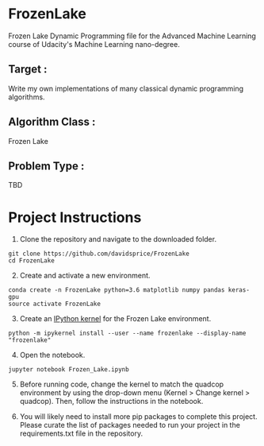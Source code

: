# FrozenLake
Frozen Lake Dynamic Programming file for the Advanced Machine Learning course of Udacity's Machine Learning nano-degree.

## Target :
Write my own implementations of many classical dynamic programming algorithms.

## Algorithm Class :
Frozen Lake

## Problem Type :
TBD

# Project Instructions
1. Clone the repository and navigate to the downloaded folder.

~~~~
git clone https://github.com/davidsprice/FrozenLake
cd FrozenLake
~~~~

2. Create and activate a new environment.

~~~~
conda create -n FrozenLake python=3.6 matplotlib numpy pandas keras-gpu
source activate FrozenLake
~~~~

3. Create an [IPython kernel](https://ipython.readthedocs.io/en/stable/install/kernel_install.html) for the Frozen Lake environment.

~~~~
python -m ipykernel install --user --name frozenlake --display-name "frozenlake"
~~~~

4. Open the notebook.

~~~~
jupyter notebook Frozen_Lake.ipynb
~~~~

5. Before running code, change the kernel to match the quadcop environment by using the drop-down menu (Kernel > Change kernel > quadcop). Then, follow the instructions in the notebook.

6. You will likely need to install more pip packages to complete this project. Please curate the list of packages needed to run your project in the requirements.txt file in the repository.
